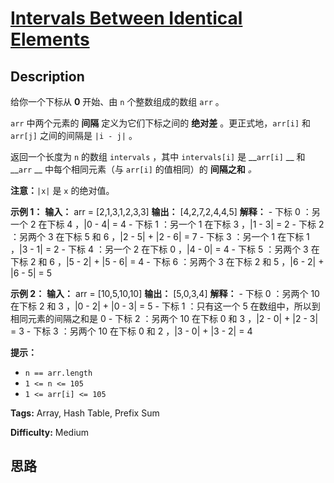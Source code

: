 # [Intervals Between Identical Elements][title]

## Description

给你一个下标从 **0** 开始、由 `n` 个整数组成的数组 `arr` 。

`arr` 中两个元素的 **间隔** 定义为它们下标之间的 **绝对差** 。更正式地，`arr[i]` 和 `arr[j]` 之间的间隔是 `|i -
j|` 。

返回一个长度为 `n` 的数组 `intervals` ，其中 `intervals[i]` 是 __`arr[i]` __ 和 __`arr` __
中每个相同元素（与 `arr[i]` 的值相同）的 **间隔之和** _。_

**注意：**`|x|` 是 `x` 的绝对值。



**示例 1：**
            **输入：** arr = [2,1,3,1,2,3,3]    **输出：** [4,2,7,2,4,4,5]    **解释：**    - 下标 0 ：另一个 2 在下标 4 ，|0 - 4| = 4    - 下标 1 ：另一个 1 在下标 3 ，|1 - 3| = 2    - 下标 2 ：另两个 3 在下标 5 和 6 ，|2 - 5| + |2 - 6| = 7    - 下标 3 ：另一个 1 在下标 1 ，|3 - 1| = 2    - 下标 4 ：另一个 2 在下标 0 ，|4 - 0| = 4    - 下标 5 ：另两个 3 在下标 2 和 6 ，|5 - 2| + |5 - 6| = 4    - 下标 6 ：另两个 3 在下标 2 和 5 ，|6 - 2| + |6 - 5| = 5    

**示例 2：**
            **输入：** arr = [10,5,10,10]    **输出：** [5,0,3,4]    **解释：**    - 下标 0 ：另两个 10 在下标 2 和 3 ，|0 - 2| + |0 - 3| = 5    - 下标 1 ：只有这一个 5 在数组中，所以到相同元素的间隔之和是 0    - 下标 2 ：另两个 10 在下标 0 和 3 ，|2 - 0| + |2 - 3| = 3    - 下标 3 ：另两个 10 在下标 0 和 2 ，|3 - 0| + |3 - 2| = 4    



**提示：**

  * `n == arr.length`
  * `1 <= n <= 105`
  * `1 <= arr[i] <= 105`


**Tags:** Array, Hash Table, Prefix Sum

**Difficulty:** Medium

## 思路

[title]: https://leetcode-cn.com/problems/intervals-between-identical-elements
